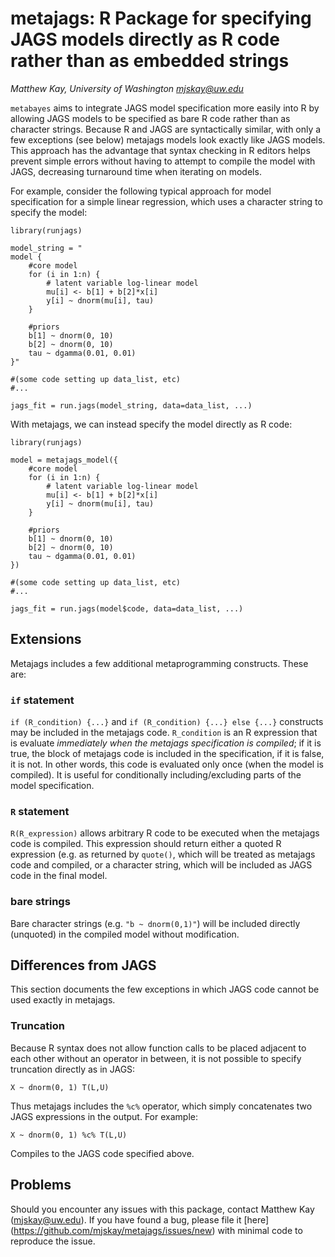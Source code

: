 # metajags: R Package for specifying JAGS models directly as R code rather than as embedded strings 

_Matthew Kay, University of Washington <mjskay@uw.edu>_

`metabayes`  aims to integrate JAGS model specification more easily into R by
allowing JAGS models to be specified as bare R code rather than as character
strings. Because R and JAGS are syntactically similar, with only a few 
exceptions (see below) metajags models look exactly like JAGS models. This
approach has the advantage that syntax checking in R editors helps prevent
simple errors without having to attempt to compile the model with JAGS, 
decreasing turnaround time when iterating on models.  

For example, consider the following typical approach for model specification for
a simple linear regression, which uses a character string to specify the model:

```{r}
library(runjags)

model_string = "
model {
    #core model
    for (i in 1:n) {
        # latent variable log-linear model
        mu[i] <- b[1] + b[2]*x[i]
        y[i] ~ dnorm(mu[i], tau)
    }
    
    #priors
    b[1] ~ dnorm(0, 10)
    b[2] ~ dnorm(0, 10)
    tau ~ dgamma(0.01, 0.01)
}"

#(some code setting up data_list, etc) 
#...

jags_fit = run.jags(model_string, data=data_list, ...)
```

With metajags, we can instead specify the model directly as R code:

```{r}
library(runjags)

model = metajags_model({
    #core model
    for (i in 1:n) {
        # latent variable log-linear model
        mu[i] <- b[1] + b[2]*x[i]
        y[i] ~ dnorm(mu[i], tau)
    }
    
    #priors
    b[1] ~ dnorm(0, 10)
    b[2] ~ dnorm(0, 10)
    tau ~ dgamma(0.01, 0.01)
})

#(some code setting up data_list, etc) 
#...

jags_fit = run.jags(model$code, data=data_list, ...)
```

## Extensions

Metajags includes a few additional metaprogramming constructs. These are:

### `if` statement

`if (R_condition) {...}` and `if (R_condition) {...} else {...}` constructs may be included
in the metajags code. `R_condition` is an R expression that is evaluate _immediately
when the metajags specification is compiled_; if it is true, the block of metajags
code is included in the specification, if it is false, it is not. In other words,
this code is evaluated only once (when the model is compiled). It is useful for
conditionally including/excluding parts of the model specification.

### `R` statement
`R(R_expression)` allows arbitrary R code to be executed when the metajags code is compiled.
This expression should return either a quoted R expression (e.g. as returned by `quote()`, which
will be treated as metajags code and compiled, or a character string, which will be included
as JAGS code in the final model.

### bare strings
Bare character strings (e.g. `"b ~ dnorm(0,1)"`) will be included directly (unquoted) 
in the compiled model without modification. 


## Differences from JAGS
This section documents the few exceptions in which JAGS code cannot be used exactly
in metajags.

### Truncation 
Because R syntax does not allow function calls to be placed adjacent to each other
without an operator in between, it is not possible to specify truncation directly
as in JAGS:

```{r}
X ~ dnorm(0, 1) T(L,U)
```

Thus metajags includes the `%c%` operator, which simply concatenates two JAGS expressions
in the output. For example:

```{r}
X ~ dnorm(0, 1) %c% T(L,U)
```

Compiles to the JAGS code specified above.

## Problems

Should you encounter any issues with this package, contact Matthew Kay
(<mjskay@uw.edu>). If you have found a bug, please file it [here]
(https://github.com/mjskay/metajags/issues/new) with minimal code to reproduce
the issue.

